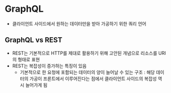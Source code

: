 # GraphQL
- 클라이언트 사이드에서 원하는 데이터만을 받아 가공하기 위한 쿼리 언어

## GraphQL vs REST
- REST는 기본적으로 HTTP를 제대로 활용하기 위해 고안된 개념으로 리소스를 URI의 형태로 표현
- REST는 복잡성이 증가하는 특징이 있음
    - 기본적으로 한 요청에 포함되는 데이터의 양이 늘어날 수 있는 구조 : 해당 데이터의 가공이 프론트에서 이루어진다는 점에서 클라이언트 사이드의 복잡성 역시 늘어가게 됨